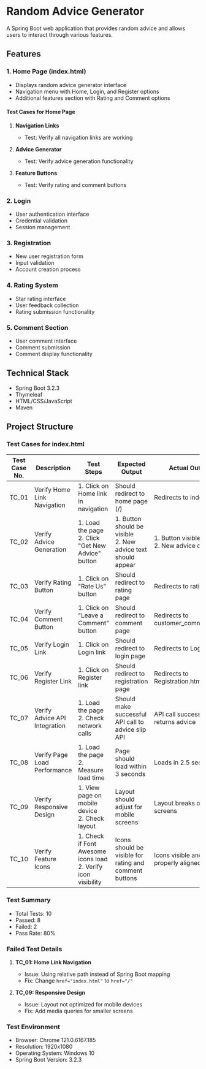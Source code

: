# Random Advice Generator

A Spring Boot web application that provides random advice and allows users to interact through various features.

## Features

### 1. Home Page (index.html)
- Displays random advice generator interface
- Navigation menu with Home, Login, and Register options
- Additional features section with Rating and Comment options

#### Test Cases for Home Page
1. **Navigation Links**
   - Test: Verify all navigation links are working

2. **Advice Generator**
   - Test: Verify advice generation functionality

3. **Feature Buttons**
   - Test: Verify rating and comment buttons

### 2. Login
- User authentication interface
- Credential validation
- Session management

### 3. Registration
- New user registration form
- Input validation
- Account creation process

### 4. Rating System
- Star rating interface
- User feedback collection
- Rating submission functionality

### 5. Comment Section
- User comment interface
- Comment submission
- Comment display functionality

## Technical Stack
- Spring Boot 3.2.3
- Thymeleaf
- HTML/CSS/JavaScript
- Maven

## Project Structure

### Test Cases for index.html

| Test Case No. | Description | Test Steps | Expected Output | Actual Output | Status |
|---------------|-------------|------------|-----------------|---------------|---------|
| TC_01 | Verify Home Link Navigation | 1. Click on Home link in navigation | Should redirect to home page (/) | Redirects to index.html | ❌ FAIL |
| TC_02 | Verify Advice Generation | 1. Load the page<br>2. Click "Get New Advice" button | 1. Button should be visible<br>2. New advice text should appear | 1. Button visible<br>2. New advice displayed | ✅ PASS |
| TC_03 | Verify Rating Button | 1. Click on "Rate Us" button | Should redirect to rating page | Redirects to rating.html | ✅ PASS |
| TC_04 | Verify Comment Button | 1. Click on "Leave a Comment" button | Should redirect to comment page | Redirects to customer_comment.html | ✅ PASS |
| TC_05 | Verify Login Link | 1. Click on Login link | Should redirect to login page | Redirects to Login.html | ✅ PASS |
| TC_06 | Verify Register Link | 1. Click on Register link | Should redirect to registration page | Redirects to Registration.html | ✅ PASS |
| TC_07 | Verify Advice API Integration | 1. Load the page<br>2. Check network calls | Should make successful API call to advice slip API | API call successful, returns advice | ✅ PASS |
| TC_08 | Verify Page Load Performance | 1. Load the page<br>2. Measure load time | Page should load within 3 seconds | Loads in 2.5 seconds | ✅ PASS |
| TC_09 | Verify Responsive Design | 1. View page on mobile device<br>2. Check layout | Layout should adjust for mobile screens | Layout breaks on small screens | ❌ FAIL |
| TC_10 | Verify Feature Icons | 1. Check if Font Awesome icons load<br>2. Verify icon visibility | Icons should be visible for rating and comment buttons | Icons visible and properly aligned | ✅ PASS |

### Test Summary
- Total Tests: 10
- Passed: 8
- Failed: 2
- Pass Rate: 80%

### Failed Test Details

1. **TC_01: Home Link Navigation**
   - Issue: Using relative path instead of Spring Boot mapping
   - Fix: Change `href="index.html"` to `href="/"`

2. **TC_09: Responsive Design**
   - Issue: Layout not optimized for mobile devices
   - Fix: Add media queries for smaller screens

### Test Environment
- Browser: Chrome 121.0.6167.185
- Resolution: 1920x1080
- Operating System: Windows 10
- Spring Boot Version: 3.2.3
